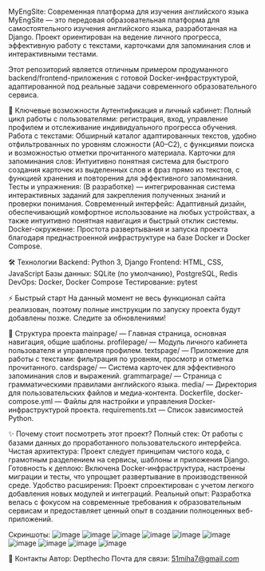 MyEngSite: Современная платформа для изучения английского языка
MyEngSite — это передовая образовательная платформа для самостоятельного изучения английского языка, разработанная на Django. Проект ориентирован на ведение личного прогресса, эффективную работу с текстами, карточками для запоминания слов и интерактивными тестами.

Этот репозиторий является отличным примером продуманного backend/frontend-приложения с готовой Docker-инфраструктурой, адаптированной под реальные задачи современного образовательного сервиса.

🚀 Ключевые возможности
Аутентификация и личный кабинет: Полный цикл работы с пользователями: регистрация, вход, управление профилем и отслеживание индивидуального прогресса обучения.
Работа с текстами: Обширный каталог адаптированных текстов, удобно отфильтрованных по уровням сложности (A0–C2), с функциями поиска и возможностью отметки прочитанного материала.
Карточки для запоминания слов: Интуитивно понятная система для быстрого создания карточек из выделенных слов и фраз прямо из текстов, с функцией хранения и повторения для эффективного запоминания.
Тесты и упражнения: (В разработке) — интегрированная система интерактивных заданий для закрепления полученных знаний и проверки понимания.
Современный интерфейс: Адаптивный дизайн, обеспечивающий комфортное использование на любых устройствах, а также интуитивно понятная навигация и быстрый отклик системы.
Docker-окружение: Простота развертывания и запуска проекта благодаря преднастроенной инфраструктуре на базе Docker и Docker Compose.

🛠️ Технологии
Backend: Python 3, Django
Frontend: HTML, CSS, JavaScript
Базы данных: SQLite (по умолчанию), PostgreSQL, Redis
DevOps: Docker, Docker Compose
Тестирование: pytest

⚡ Быстрый старт
На данный момент не весь функционал сайта реализован, поэтому полные инструкции по запуску проекта будут добавлены позже. Следите за обновлениями!

📂 Структура проекта
mainpage/ — Главная страница, основная навигация, общие шаблоны.
profilepage/ — Модуль личного кабинета пользователя и управления профилем.
textspage/ — Приложение для работы с текстами: фильтрация по уровням, просмотр и отметка прочитанного.
cardspage/ — Система карточек для эффективного запоминания слов и выражений.
grammarpage/ — Страница с грамматическими правилами английского языка.
media/ — Директория для пользовательских файлов и медиа-контента.
Dockerfile, docker-compose.yml — Файлы для настройки и управления Docker-инфраструктурой проекта.
requirements.txt — Список зависимостей Python.

✨ Почему стоит посмотреть этот проект?
Полный стек: От работы с базами данных до проработанного пользовательского интерфейса.
Чистая архитектура: Проект следует принципам чистого кода, с грамотным разделением на сервисы, шаблоны и приложения Django.
Готовность к деплою: Включена Docker-инфраструктура, настроены миграции и тесты, что упрощает развертывание в производственной среде.
Удобство расширения: Проект спроектирован с учетом легкого добавления новых модулей и интеграций.
Реальный опыт: Разработка велась с фокусом на современные требования к образовательным сервисам и предоставляет ценный опыт в создании полноценных веб-приложений.


 Скриншоты:
![image](https://github.com/user-attachments/assets/4c10b4b0-821f-4b35-af36-bbe0e03bda79)
![image](https://github.com/user-attachments/assets/f8fcf17f-4940-411c-863c-3f3f0ce10f28)
![image](https://github.com/user-attachments/assets/4a405ba7-1bdb-4020-8664-28731aac67bf)
![image](https://github.com/user-attachments/assets/1cee31ae-4b5e-41f0-b55f-dbc786c8adb5)
![image](https://github.com/user-attachments/assets/5b941f4c-52a5-4bce-ac74-734943478786)
![image](https://github.com/user-attachments/assets/8d5e90cb-6492-4c66-940f-0ba1c488c01f)
![image](https://github.com/user-attachments/assets/cc39c989-35bb-4e25-beb0-edacca81ed95)
![image](https://github.com/user-attachments/assets/392fac59-189d-41d6-a73b-99d34cb3a0fc)
![image](https://github.com/user-attachments/assets/75201e5a-e4c3-4272-92fe-22bc0bac9fdd)
![image](https://github.com/user-attachments/assets/7f792d33-28ff-4ae8-b062-f608de4aaa42)


🤝 Контакты
Автор: Depthecho
Почта для связи: 51miha7@gmail.com



